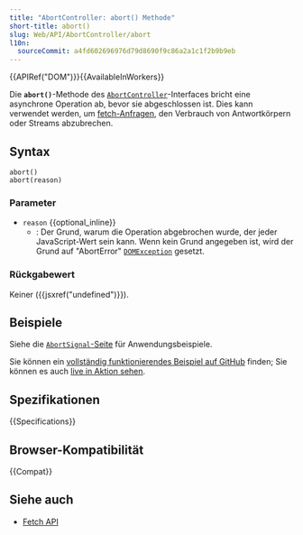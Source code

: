 ```yaml
---
title: "AbortController: abort() Methode"
short-title: abort()
slug: Web/API/AbortController/abort
l10n:
  sourceCommit: a4fd602696976d79d8690f9c86a2a1c1f2b9b9eb
---
```


{{APIRef("DOM")}}{{AvailableInWorkers}}

Die **`abort()`**-Methode des [`AbortController`](/de/docs/Web/API/AbortController)-Interfaces bricht eine asynchrone Operation ab, bevor sie abgeschlossen ist. Dies kann verwendet werden, um [fetch-Anfragen](/de/docs/Web/API/Window/fetch), den Verbrauch von Antwortkörpern oder Streams abzubrechen.

## Syntax

```js-nolint
abort()
abort(reason)
```

### Parameter

- `reason` {{optional_inline}}
  - : Der Grund, warum die Operation abgebrochen wurde, der jeder JavaScript-Wert sein kann. Wenn kein Grund angegeben ist, wird der Grund auf "AbortError" [`DOMException`](/de/docs/Web/API/DOMException) gesetzt.

### Rückgabewert

Keiner ({{jsxref("undefined")}}).

## Beispiele

Siehe die [`AbortSignal`-Seite](/de/docs/Web/API/AbortSignal#examples) für Anwendungsbeispiele.

Sie können ein [vollständig funktionierendes Beispiel auf GitHub](https://github.com/mdn/dom-examples/tree/main/abort-api) finden; Sie können es auch [live in Aktion sehen](https://mdn.github.io/dom-examples/abort-api/).

## Spezifikationen

{{Specifications}}

## Browser-Kompatibilität

{{Compat}}

## Siehe auch

- [Fetch API](/de/docs/Web/API/Fetch_API)
